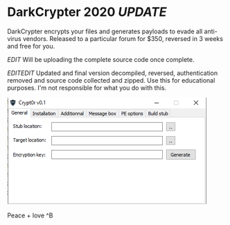 # DarkCrypter 2020 *UPDATE*
DarkCrypter encrypts your files and generates payloads to evade all anti-virus vendors. Released to a particular forum for $350, reversed in 3 weeks and free for you.


*EDIT* Will be uploading the complete source code once complete.




*EDITEDIT* Updated and final version decompiled, reversed, authentication removed and source code collected and zipped.
Use this for educational purposes. I'm not responsible for what you do with this. 



![Trainer Screenshot](darkcrypter.png)


Peace + love ^B
